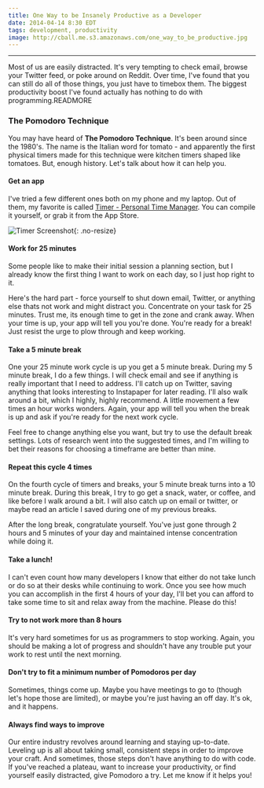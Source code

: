 ```yaml
---
title: One Way to be Insanely Productive as a Developer
date: 2014-04-14 8:30 EDT
tags: development, productivity
image: http://cball.me.s3.amazonaws.com/one_way_to_be_productive.jpg
---
```


---
Most of us are easily distracted. It's very tempting to check email, browse your Twitter feed, or poke around on Reddit. Over time, I've found that you can still do all of those things, you just have to timebox them. The biggest productivity boost I've found actually has nothing to do with programming.READMORE

### The Pomodoro Technique
You may have heard of **The Pomodoro Technique**. It's been around since the 1980's. The name is the Italian word for tomato - and apparently the first physical timers made for this technique were kitchen timers shaped like tomatoes. But, enough history. Let's talk about how it can help you.

#### Get an app
I've tried a few different ones both on my phone and my laptop. Out of them, my favorite is called [Timer - Personal Time Manager](http://martakostova.github.io/timer/). You can compile it yourself, or grab it from the App Store.

![Timer Screenshot](http://cball.me.s3.amazonaws.com/timer-icon.png){: .no-resize}

#### Work for 25 minutes
Some people like to make their initial session a planning section, but I already know the first thing I want to work on each day, so I just hop right to it.

Here's the hard part - force yourself to shut down email, Twitter, or anything else thats not work and might distract you. Concentrate on your task for 25 minutes. Trust me, its enough time to get in the zone and crank away. When your time is up, your app will tell you you're done. You're ready for a break! Just resist the urge to plow through and keep working.

#### Take a 5 minute break
One your 25 minute work cycle is up you get a 5 minute break. During my 5 minute break, I do a few things. I will check email and see if anything is really important that I need to address. I'll catch up on Twitter, saving anything that looks interesting to Instapaper for later reading. I'll also walk around a bit, which I highly, highly recommend. A little movement a few times an hour works wonders. Again, your app will tell you when the break is up and ask if you're ready for the next work cycle.

Feel free to change anything else you want, but try to use the default break settings. Lots of research went into the suggested times, and I'm willing to bet their reasons for choosing a timeframe are better than mine.

#### Repeat this cycle 4 times
On the fourth cycle of timers and breaks, your 5 minute break turns into a 10 minute break. During this break, I try to go get a snack, water, or coffee, and like before I walk around a bit. I will also catch up on email or twitter, or maybe read an article I saved during one of my previous breaks.

After the long break, congratulate yourself. You've just gone through 2 hours and 5 minutes of your day and maintained intense concentration while doing it.

#### Take a lunch!
I can't even count how many developers I know that either do not take lunch or do so at their desks while continuing to work. Once you see how much you can accomplish in the first 4 hours of your day, I'll bet you can afford to take some time to sit and relax away from the machine. Please do this!

#### Try to not work more than 8 hours
It's very hard sometimes for us as programmers to stop working. Again, you should be making a lot of progress and shouldn't have any trouble put your work to rest until the next morning.

#### Don't try to fit a minimum number of Pomodoros per day
Sometimes, things come up. Maybe you have meetings to go to (though let's hope those are limited), or maybe you're just having an off day. It's ok, and it happens. 

#### Always find ways to improve
Our entire industry revolves around learning and staying up-to-date. Leveling up is all about taking small, consistent steps in order to improve your craft. And sometimes, those steps don't have anything to do with code. If you've reached a plateau, want to increase your productivity, or find yourself easily distracted, give Pomodoro a try. Let me know if it helps you!
